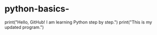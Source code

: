 # python-basics-
print("Hello, GitHub! I am learning Python step by step.")
print("This is my updated program.")


